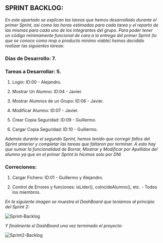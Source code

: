 ## SPRINT BACKLOG:

  *En este apartado se explican las tareas que hemos desarrollado durante el primer Sprint, así como las
  horas estimadas para cada tarea y el reparto de las mismas para cada uno de los integrantes del grupo.
  Para poder tener un código mínimamente funcional de cara a la entrega del primer Sprint (lo que se conoce como mvp o
  producto mínimo viable) hemos decidido realizar las siguientes tareas:*

### Días de Desarrollo: 7.

### Tareas a Desarrollar: 5.

1. Login: ID:00 - Alejandro.

2. Mostrar Un Alumno: ID:04 - Javier.

3. Mostrar Alumnos de un Grupo: ID:06 - Javier.

4. Modificar Alumno: ID:07 - Javier.

5. Crear Copia Seguridad: ID:09 - Guillermo.

6. Cargar Copia Seguridad: ID:10 - Guillermo.

  *Además durante el segundo Sprint, hemos tenido que corregir fallos del Sprint anterior y completar las tareas que faltaron
  por terminar. A esto hay que sumar la funcionalidad de Borrar, Mostrar y Modificar por Apellidos del alumno ya que en el primer
  Sprint lo hicimos solo por DNI*

### Correciones:

1. Cargar Fichero: ID:01 - Guillermo y Alejandro.

2. Control de Errores y funciones: isLider(), coincideAlumno(), etc. - Todos los miembros.

  *En la siguiente imagen se muestra el DashBoard que teníamos al principio del Sprint 2:*

![Sprint-Backlog](https://github.com/i62cogag/practica_IS/blob/master/practica4/imagenes/SCRUM2.png)

  *Y finalmente el DashBoard una vez terminado el proyecto:*

![Sprint2-Backlog](https://github.com/i62cogag/practica_IS/blob/master/practica4/imagenes/sprint2.png)
